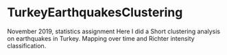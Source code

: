 # TurkeyEarthquakesClustering
November 2019, statistics assignment 
Here I did a Short clustering analysis on earthquakes in Turkey. Mapping over time and Richter intensity classification.
